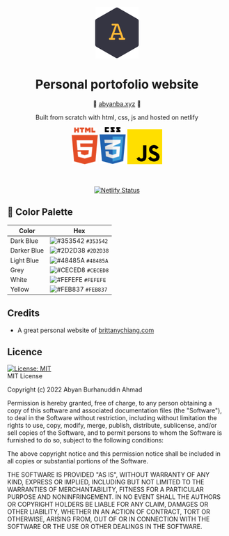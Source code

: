 <!-- # portofolio-fe
Frontend for my perfonal portofolio -->

<div align="center">
  <img alt="Logo" src="./assets/abyan-logo-2.png" alt="abyan-logo" width="100" />
</div>

<h1 align="center">Personal portofolio website</h1>
<p align="center">🔗 <a href="https://abyanba.xyz">abyanba.xyz</a> 🔗</p>

<p align="center">Built from scratch with html, css, js and hosted on netlify</p>
<div align="center">
<img src="./assets/html.png" alt="html logo" width="60"/>
<img src="./assets/css.png" alt="css logo" width="60"/>
<img src="./assets/js.png" alt="javascript logo" width="80"/>
</div>
<br>
<br>
<p align="center">
  <a href="https://app.netlify.com/sites/abyanba/deploys" target="_blank">
    <img src="https://api.netlify.com/api/v1/badges/304ab479-10dd-46b4-a965-8a89577ccf57/deploy-status" alt="Netlify Status" />
  </a>
</p>

## 🎨 Color Palette

| Color       | Hex                                                                |
| ----------- | ------------------------------------------------------------------ |
| Dark Blue   | ![#353542](https://via.placeholder.com/10/353542?text=+) `#353542` |
| Darker Blue | ![#2D2D38](https://via.placeholder.com/10/2D2D38?text=+) `#2D2D38` |
| Light Blue  | ![#48485A](https://via.placeholder.com/10/48485A?text=+) `#48485A` |
| Grey        | ![#CECED8](https://via.placeholder.com/10/CECED8?text=+) `#CECED8` |
| White       | ![#FEFEFE](https://via.placeholder.com/10/FEFEFE?text=+) `#FEFEFE` |
| Yellow      | ![#FEB837](https://via.placeholder.com/10/FEB837?text=+) `#FEB837` |

## Credits

- A great personal website of [brittanychiang.com](https://brittanychiang.com/)

## Licence
[![License: MIT](https://img.shields.io/badge/License-MIT-yellow.svg)](https://opensource.org/licenses/MIT)  
MIT License

Copyright (c) 2022 Abyan Burhanuddin Ahmad

Permission is hereby granted, free of charge, to any person obtaining a copy
of this software and associated documentation files (the "Software"), to deal
in the Software without restriction, including without limitation the rights
to use, copy, modify, merge, publish, distribute, sublicense, and/or sell
copies of the Software, and to permit persons to whom the Software is
furnished to do so, subject to the following conditions:

The above copyright notice and this permission notice shall be included in all
copies or substantial portions of the Software.

THE SOFTWARE IS PROVIDED "AS IS", WITHOUT WARRANTY OF ANY KIND, EXPRESS OR
IMPLIED, INCLUDING BUT NOT LIMITED TO THE WARRANTIES OF MERCHANTABILITY,
FITNESS FOR A PARTICULAR PURPOSE AND NONINFRINGEMENT. IN NO EVENT SHALL THE
AUTHORS OR COPYRIGHT HOLDERS BE LIABLE FOR ANY CLAIM, DAMAGES OR OTHER
LIABILITY, WHETHER IN AN ACTION OF CONTRACT, TORT OR OTHERWISE, ARISING FROM,
OUT OF OR IN CONNECTION WITH THE SOFTWARE OR THE USE OR OTHER DEALINGS IN THE
SOFTWARE.

